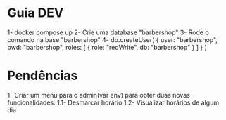 # Guia DEV #
1- docker compose up
2- Crie uma database "barbershop"
3- Rode o comando na base "barbershop" 
4- db.createUser(
  {
    user: "barbershop",
    pwd: "barbershop",
    roles: [ { role: "redWrite", db: "barbershop" } ]
  }
)

# Pendências #
1- Criar um menu para o admin(var env) para obter duas novas funcionalidades: 
  1.1- Desmarcar horário
  1.2- Visualizar horários de algum dia

